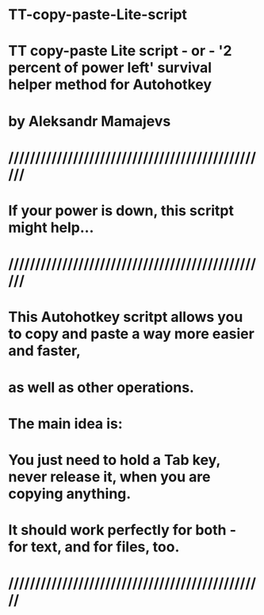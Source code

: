 # TT-copy-paste-Lite-script
# TT copy-paste Lite script - or - '2 percent of power left' survival helper method for Autohotkey
# by Aleksandr Mamajevs
# /////////////////////////////////////////////////
# If your power is down, this scritpt might help...
# /////////////////////////////////////////////////
# This Autohotkey scritpt allows you to copy and paste a way more easier and faster, 
# as well as other operations.
# The main idea is:
# You just need to hold a Tab key, never release it, when you are copying anything. 
# It should  work perfectly for both - for text, and for files, too.
# ////////////////////////////////////////////////
